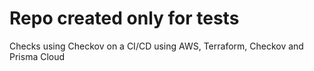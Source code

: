 # Repo created only for tests
Checks using Checkov on a CI/CD using AWS, Terraform, Checkov and Prisma Cloud
